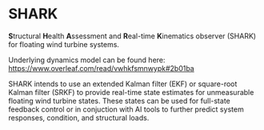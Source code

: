 # SHARK
**S**tructural **H**ealth **A**ssessment and **R**eal-time **K**inematics observer (SHARK) for floating wind turbine systems.

Underlying dynamics model can be found here: https://www.overleaf.com/read/vwhkfsmnwypk#2b01ba

SHARK intends to use an extended Kalman filter (EKF) or square-root Kalman filter (SRKF) to provide real-time state estimates for unmeasurable floating wind turbine states. These states can be used for full-state feedback control or in conjuction with AI tools to further predict system responses, condition, and structural loads.
